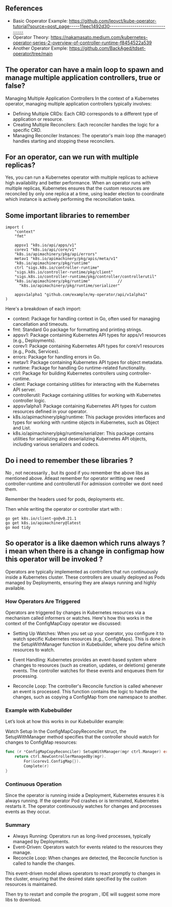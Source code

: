 ## References
- Basic Ooperator Example: https://github.com/leovct/kube-operator-tutorial?source=post_page-----11eec1492d30--------------------------------
- Operator Theory: https://nakamasato.medium.com/kubernetes-operator-series-2-overview-of-controller-runtime-f8454522a539
- Another Operator Exmple: https://github.com/BackAged/tdset-operator/tree/main

## The operator can have a main loop to spawn and manage multiple application controllers, true or false?

Managing Multiple Application Controllers
In the context of a Kubernetes operator, managing multiple application controllers typically involves:

- Defining Multiple CRDs: Each CRD corresponds to a different type of application or resource.
- Creating Multiple Reconcilers: Each reconciler handles the logic for a specific CRD.
- Managing Reconciler Instances: The operator's main loop (the manager) handles starting and stopping these reconcilers.

## For an operator, can we run with multiple replicas?

Yes, you can run a Kubernetes operator with multiple replicas to achieve high availability and better performance. When an operator runs with multiple replicas, Kubernetes ensures that the custom resources are reconciled by only one replica at a time, using leader election to coordinate which instance is actively performing the reconciliation tasks.

## Some important libraries to remember

```golang
import (
    "context"
    "fmt"

    appsv1 "k8s.io/api/apps/v1"
    corev1 "k8s.io/api/core/v1"
    "k8s.io/apimachinery/pkg/api/errors"
    metav1 "k8s.io/apimachinery/pkg/apis/meta/v1"
    "k8s.io/apimachinery/pkg/runtime"
    ctrl "sigs.k8s.io/controller-runtime"
    "sigs.k8s.io/controller-runtime/pkg/client"
    "sigs.k8s.io/controller-runtime/pkg/controller/controllerutil"
    "k8s.io/apimachinery/pkg/runtime"            //
	  "k8s.io/apimachinery/pkg/runtime/serializer"

    appsv1alpha1 "github.com/example/my-operator/api/v1alpha1"
)
```
Here's a breakdown of each import:

- context: Package for handling context in Go, often used for managing cancellation and timeouts.
- fmt: Standard Go package for formatting and printing strings.
- appsv1: Package containing Kubernetes API types for apps/v1 resources (e.g., Deployments).
- corev1: Package containing Kubernetes API types for core/v1 resources (e.g., Pods, Services).
- errors: Package for handling errors in Go.
- metav1: Package containing Kubernetes API types for object metadata.
- runtime: Package for handling Go runtime-related functionality.
- ctrl: Package for building Kubernetes controllers using controller-runtime.
- client: Package containing utilities for interacting with the Kubernetes API server.
- controllerutil: Package containing utilities for working with Kubernetes controller logic.
- appsv1alpha1: Package containing Kubernetes API types for custom resources defined in your operator.
- k8s.io/apimachinery/pkg/runtime: This package provides interfaces and types for working with runtime objects in Kubernetes, such as Object and List.
- k8s.io/apimachinery/pkg/runtime/serializer: This package contains utilities for serializing and deserializing Kubernetes API objects, including various serializers and codecs.

## Do i need to remember these libraries ?
No , not necessarily , but its good if you remember the above libs as mentioned above. Atleast remember for operator writting we need controller-runtime and controllerutil 
For admission controller we  dont need them.

Remember the headers used for pods, deployments etc.

Then while writing the operator or controller start with :

```shell
go get k8s.io/client-go@v0.21.1
go get k8s.io/apimachinery@latest
go mod tidy
```

## So operator is a like daemon which runs always ? i mean when there is a change in configmap how this operator will be invoked ?
Operators are typically implemented as controllers that run continuously inside a Kubernetes cluster. These controllers are usually deployed as Pods managed by Deployments, ensuring they are always running and highly available.

### How Operators Are Triggered
Operators are triggered by changes in Kubernetes resources via a mechanism called informers or watches. Here's how this works in the context of the ConfigMapCopy operator we discussed:

- Setting Up Watches: When you set up your operator, you configure it to watch specific Kubernetes resources (e.g., ConfigMaps). This is done in the 
  SetupWithManager function in Kubebuilder, where you define which resources to watch.

- Event Handling: Kubernetes provides an event-based system where changes to resources (such as creation, updates, or deletions) generate events. The controller 
  watches for these events and enqueues them for processing.

- Reconcile Loop: The controller's Reconcile function is called whenever an event is processed. This function contains the logic to handle the changes, such as 
  copying a ConfigMap from one namespace to another.

### Example with Kubebuilder
Let’s look at how this works in our Kubebuilder example:

Watch Setup
In the ConfigMapCopyReconciler struct, the SetupWithManager method specifies that the controller should watch for changes to ConfigMap resources:

```go
func (r *ConfigMapCopyReconciler) SetupWithManager(mgr ctrl.Manager) error {
    return ctrl.NewControllerManagedBy(mgr).
        For(&corev1.ConfigMap{}).
        Complete(r)
}
```

### Continuous Operation
Since the operator is running inside a Deployment, Kubernetes ensures it is always running. If the operator Pod crashes or is terminated, Kubernetes restarts it. The operator continuously watches for changes and processes events as they occur.

### Summary
- Always Running: Operators run as long-lived processes, typically managed by Deployments.
- Event-Driven: Operators watch for events related to the resources they manage.
- Reconcile Loop: When changes are detected, the Reconcile function is called to handle the changes.

This event-driven model allows operators to react promptly to changes in the cluster, ensuring that the desired state specified by the custom resources is maintained.


Then try to restart and compile the program , IDE will suggest some more libs to download.
